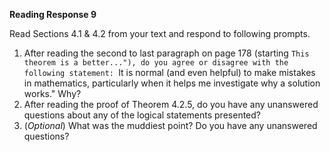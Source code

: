 **Reading Response 9**  

Read Sections 4.1 & 4.2 from your text and respond to following prompts.  

1.  After reading the second to last paragraph on page 178 (starting ``This theorem is a better..."), do you agree or disagree with the following statement: ``It is normal (and even helpful) to make mistakes in mathematics, particularly when it helps me investigate why a solution works." Why?
2.  After reading the proof of Theorem 4.2.5, do you have any unanswered questions about any of the logical statements presented?
3.  (_Optional_) What was the muddiest point? Do you have any unanswered questions?



